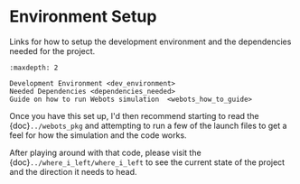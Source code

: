 # Environment Setup

Links for how to setup the development environment and the dependencies needed for the project.

```{toctree}
:maxdepth: 2

Development Environment <dev_environment>
Needed Dependencies <dependencies_needed>
Guide on how to run Webots simulation  <webots_how_to_guide>
```

Once you have this set up, I'd then recommend starting to read the {doc}`../webots_pkg` and attempting to run a few of the launch files to get a feel for how the simulation and the code works.

After playing around with that code, please visit the {doc}`../where_i_left/where_i_left` to see the current state of the project and the direction it needs to head.
